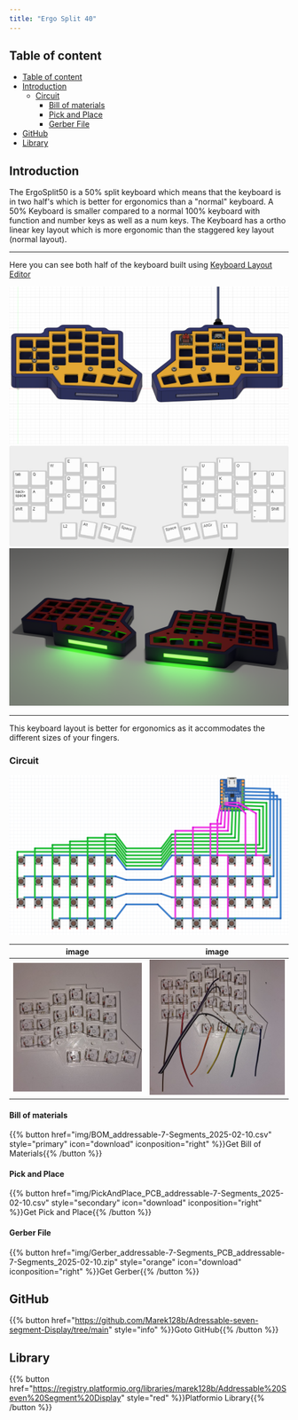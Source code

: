 ```yaml
---
title: "Ergo Split 40"
---
```


## Table of content
<!-- TOC tocDepth:2..3 chapterDepth:2..6 --> 
- [Table of content](#table-of-content)
- [Introduction](#introduction)
  - [Circuit](#circuit)
    - [Bill of materials](#bill-of-materials)
    - [Pick and Place](#pick-and-place)
    - [Gerber File](#gerber-file)
- [GitHub](#github)
- [Library](#library)
<!-- /TOC -->


## Introduction

The ErgoSplit50 is a 50% split keyboard which means that the keyboard is in two half's which is better for ergonomics than a "normal" keyboard. A 50% Keyboard is smaller compared to a normal 100% keyboard with function and number keys as well as a num keys.
The Keyboard has a ortho linear key layout which is more ergonomic than the staggered key layout (normal layout).

___
Here you can see both half of the keyboard built using [Keyboard Layout Editor](http://www.keyboard-layout-editor.com/#/gists/dc776eb6e80d4ed39cddeabd265ff729) <br>

![alt text](img/image2.png)
![alt text](img/image.png)
![alt text](img/image-1.png)
___
This keyboard layout is better for ergonomics as it accommodates the different sizes of your fingers. 

### Circuit
![alt text](img/image3.png)

|image|image|
|-----|-----|
![alt text](img/image4.png)|![alt text](img/image5.png)|

#### Bill of materials
{{% button href="img/BOM_addressable-7-Segments_2025-02-10.csv" style="primary" icon="download" iconposition="right" %}}Get Bill of Materials{{% /button %}}

#### Pick and Place
{{% button href="img/PickAndPlace_PCB_addressable-7-Segments_2025-02-10.csv" style="secondary" icon="download" iconposition="right" %}}Get Pick and Place{{% /button %}}

#### Gerber File
{{% button href="img/Gerber_addressable-7-Segments_PCB_addressable-7-Segments_2025-02-10.zip" style="orange" icon="download" iconposition="right" %}}Get Gerber{{% /button %}}

## GitHub 
{{% button href="https://github.com/Marek128b/Adressable-seven-segment-Display/tree/main" style="info" %}}Goto GitHub{{% /button %}}

## Library
{{% button href="https://registry.platformio.org/libraries/marek128b/Addressable%20Seven%20Segment%20Display" style="red" %}}Platformio Library{{% /button %}}

